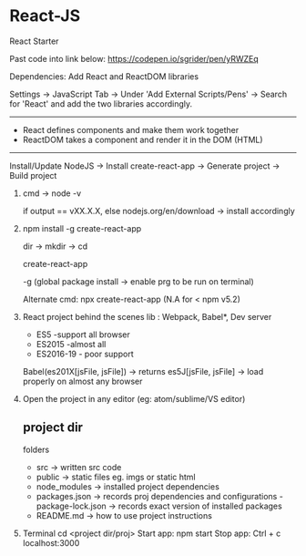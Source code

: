 # React-JS
React Starter

Past code into link below:
https://codepen.io/sgrider/pen/yRWZEq

Dependencies:
Add React and ReactDOM libraries

Settings -> JavaScript Tab -> Under 'Add External Scripts/Pens' -> Search for 'React' and add the two libraries accordingly.


-------------------------------------
- React defines components and make them work together
- ReactDOM takes a component and render it in the DOM (HTML)

-------------------------------------
Install/Update NodeJS -> Install create-react-app -> Generate project -> Build project

1. cmd -> node -v
   
   if output == vXX.X.X, else nodejs.org/en/download -> install accordingly

2. npm install -g create-react-app

   dir -> mkdir <name> -> cd <dir-name>
   
   create-react-app <project-name>

   -g (global package install -> enable prg to be run on terminal)

   Alternate cmd: npx create-react-app <project-name>   (N.A for < npm v5.2)
  
3. React project behind the scenes lib : Webpack, Babel*, Dev server

   - ES5 -support all browser
   - ES2015 -almost all
   - ES2016-19 - poor support

   Babel(es201X[jsFile, jsFile]) -> returns es5J[jsFile, jsFile] -> load properly on almost any browser
   
   
4. Open the project in any editor (eg: atom/sublime/VS editor)

   project dir
   -----------
   folders
   - src -> written src code
   - public -> static files eg. imgs or static html
   - node_modules -> installed project dependencies
   - packages.json -> records proj dependencies and configurations
   -package-lock.json -> records exact version of installed packages
   - README.md -> how to use project instructions
   
5. Terminal
   cd <project dir/proj>
   Start app: npm start
   Stop app: Ctrl + c
   localhost:3000


                                                                      
